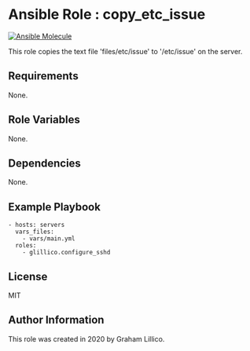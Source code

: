 # Ansible Role : copy_etc_issue

[![Ansible Molecule](https://github.com/glillico/ansible-role-copy_etc_issue/workflows/Ansible%20Molecule/badge.svg)](https://github.com/glillico/ansible-role-copy_etc_issue/actions?query=workflow%3AAnsible%20Molecule)

This role copies the text file 'files/etc/issue' to '/etc/issue' on the server.

## Requirements

None.

## Role Variables

None.

## Dependencies

None.

## Example Playbook

    - hosts: servers
      vars_files:
        - vars/main.yml
      roles:
        - glillico.configure_sshd

## License

MIT

## Author Information

This role was created in 2020 by Graham Lillico.
